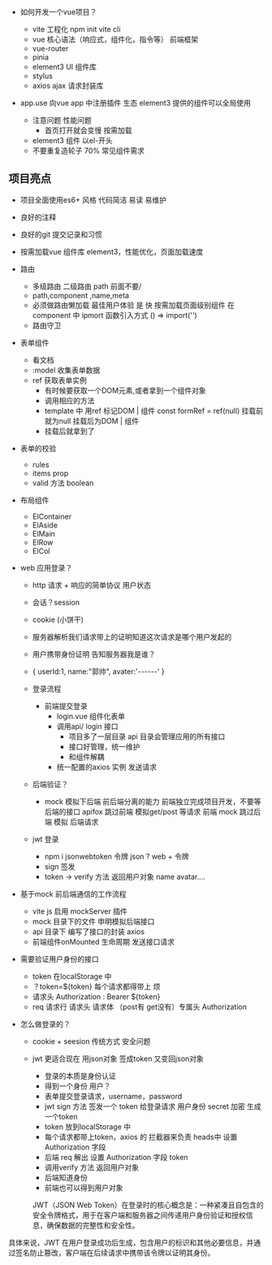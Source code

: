 - 如何开发一个vue项目？
  - vite 工程化 npm init vite cli 
  - vue 核心语法（响应式，组件化，指令等）
    前端框架
  - vue-router
  - pinia 
  - element3 UI 组件库 
  - stylus 
  - axios ajax 请求封装库

- app.use
  向vue app 中注册插件 生态
  element3 提供的组件可以全局使用
  - 注意问题 性能问题
    - 首页打开就会变慢 按需加载
  - element3 组件 以el-开头
  - 不要重复造轮子 70% 常见组件需求 

## 项目亮点
- 项目全面使用es6+ 风格
  代码简洁 易读 易维护
- 良好的注释
- 良好的git 提交记录和习惯

- 按需加载vue 组件库 element3，性能优化，页面加载速度
- 路由 
  - 多级路由 
    二级路由 path 前面不要/ 
  - path,component ,name,meta
  - 必须做路由懒加载
    最佳用户体验 是 快 
    按需加载页面级别组件 在component 中 ipmort 函数引入方式 () => import('')
  - 路由守卫
  
- 表单组件
  - 看文档 
  - :model 收集表单数据 
  - ref 获取表单实例
    - 有时候要获取一个DOM元素,或者拿到一个组件对象
    - 调用相应的方法
    - template 中 用ref 标记DOM | 组件
      const formRef = ref(null) 挂载前就为null 挂载后为DOM | 组件
    - 挂载后就拿到了 
- 表单的校验
    - rules
    - items prop 
    - valid 方法  boolean  
- 布局组件
  - ElContainer
  - ElAside
  - ElMain
  - ElRow
  - ElCol
- web 应用登录？
  - http 请求 + 响应的简单协议 用户状态
  - 会话？session
  - cookie (小饼干) 
  - 服务器解析我们请求带上的证明知道这次请求是哪个用户发起的
  - 用户携带身份证明 告知服务器我是谁？
  - {
    userId:1,
    name:"郭帅",
    avater:'------'
  }

  - 登录流程
    - 前端提交登录
      - login.vue 组件化表单
      - 调用api/ login 接口
        - 项目多了一层目录 api 目录会管理应用的所有接口
        - 接口好管理，统一维护
        - 和组件解耦
      - 统一配置的axios 实例 发送请求
  - 后端验证？
    - mock 模拟下后端 
      前后端分离的能力 前端独立完成项目开发，不要等后端的接口
      apifox 跳过前端 模拟get/post 等请求
      前端 mock 跳过后端 模拟 后端请求
  - jwt 登录 
    - npm i jsonwebtoken 令牌 
      json ? web + 令牌
    - sign 签发
    - token -> verify 方法 返回用户对象 name avatar....

- 基于mock 前后端通信的工作流程
  - vite js 启用 mockServer 插件
  - mock 目录下的文件 申明模拟后端接口 
  - api 目录下 编写了接口的封装 axios
  - 前端组件onMounted 生命周期 发送接口请求

- 需要验证用户身份的接口 
  - token 在localStorage 中
  - ？token=${token} 每个请求都得带上 烦 
  - 请求头 Authorization : Bearer ${token}
  - req 请求行 请求头 请求体 （post有 get没有）专属头 Authorization 

- 怎么做登录的？
  - cookie + seesion 传统方式 安全问题
  - jwt 更适合现在 用json对象 签成token 又变回json对象
    - 登录的本质是身份认证
    - 得到一个身份 用户？
    - 表单提交登录请求，username，password
    - jwt sign 方法 签发一个 token 给登录请求 用户身份 secret 加密 生成一个token 
    - token 放到localStorage 中
    - 每个请求都带上token，axios 的 拦截器来负责 heads中 设置 Authorization 字段 
    - 后端 req 解出 设置 Authorization 字段 token
    - 调用verify 方法 返回用户对象
    - 后端知道身份
    - 前端也可以得到用户对象

    JWT（JSON Web Token）在登录时的核心概念是：一种紧凑且自包含的安全令牌格式，用于在客户端和服务器之间传递用户身份验证和授权信息，确保数据的完整性和安全性。

具体来说，JWT 在用户登录成功后生成，包含用户的标识和其他必要信息，并通过签名防止篡改，客户端在后续请求中携带该令牌以证明其身份。